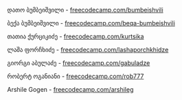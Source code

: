 დათო ბუმბეიშვილი - <a href="http://www.freecodecamp.com/bumbeishvili">freecodecamp.com/bumbeishvili</a>

ბექა ბუმბეიშვილი - <a href="http://www.freecodecamp.com/beqa-bumbeishvili">freecodecamp.com/beqa-bumbeishvili</a>

თათია ქურციკიძე -  <a href="http://www.freecodecamp.com/kurtsika">freecodecamp.com/kurtsika</a>

ლაშა ფორჩხიძე  -  <a href="http://www.freecodecamp.com/lashaporchkhidze">freecodecamp.com/lashaporchkhidze</a>

გიორგი აბულაძე - <a href="http://www.freecodecamp.com/gabuladze">freecodecamp.com/gabuladze</a>

რობერტ ოგანიანი - <a href="https://www.freecodecamp.com/rob777">freecodecamp.com/rob777</a>

Arshile Gogen - <a href="https://www.freecodecamp.com/rob777">freecodecamp.com/arshileg</a>
